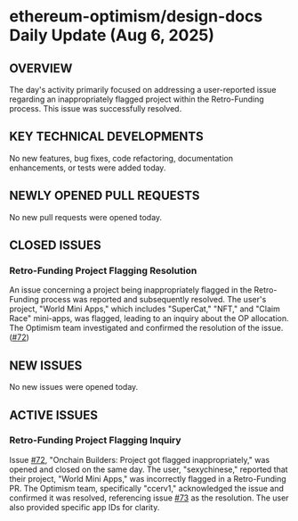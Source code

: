 # ethereum-optimism/design-docs Daily Update (Aug 6, 2025)
## OVERVIEW 
The day's activity primarily focused on addressing a user-reported issue regarding an inappropriately flagged project within the Retro-Funding process. This issue was successfully resolved.

## KEY TECHNICAL DEVELOPMENTS
No new features, bug fixes, code refactoring, documentation enhancements, or tests were added today.

## NEWLY OPENED PULL REQUESTS
No new pull requests were opened today.

## CLOSED ISSUES
### Retro-Funding Project Flagging Resolution
An issue concerning a project being inappropriately flagged in the Retro-Funding process was reported and subsequently resolved. The user's project, "World Mini Apps," which includes "SuperCat," "NFT," and "Claim Race" mini-apps, was flagged, leading to an inquiry about the OP allocation. The Optimism team investigated and confirmed the resolution of the issue. ([#72](https://github.com/ethereum-optimism/design-docs/issues/72))

## NEW ISSUES
No new issues were opened today.

## ACTIVE ISSUES
### Retro-Funding Project Flagging Inquiry
Issue [#72](https://github.com/ethereum-optimism/design-docs/issues/72), "Onchain Builders: Project got flagged inappropriately," was opened and closed on the same day. The user, "sexychinese," reported that their project, "World Mini Apps," was incorrectly flagged in a Retro-Funding PR. The Optimism team, specifically "ccerv1," acknowledged the issue and confirmed it was resolved, referencing issue [#73](https://github.com/ethereum-optimism/design-docs/issues/73) as the resolution. The user also provided specific app IDs for clarity.